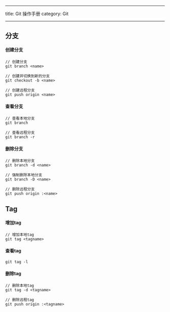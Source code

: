 ------

title: Git 操作手册
category: Git

------

## 分支

#### 创建分支

```
// 创建分支
git branch <name>

// 创建并切换到新的分支
git checkout -b <name>

// 创建远程分支
git push origin <name>

```

#### 查看分支

```
// 查看本地分支
git branch

// 查看远程分支
git branch -r

```

#### 删除分支

```
// 删除本地分支
git branch -d <name> 

// 强制删除本地分支
git branch -D <name>

// 删除远程分支
git push origin :<name>
```

## Tag

#### 增加tag

```
// 增加本地tag
git tag <tagname>

```

#### 查看tag

```
git tag -l
```

#### 删除tag

```
// 删除本地tag
git tag -d <tagname>

// 删除远程tag
git push origin :<tagname>
```